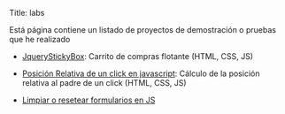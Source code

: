 Title: labs


Está página contiene un listado de proyectos de demostración o pruebas que he realizado

- [JqueryStickyBox][JqueryStickyBox]: Carrito de compras flotante (HTML, CSS, JS)

- [Posición Relativa de un click en javascript][PosicionDeUnClickJS]: Cálculo de la posición relativa al padre de un click (HTML, CSS, JS)

- [Limpiar o resetear formularios en JS][ClearResetFormJS]

[JqueryStickyBox]: http://labs.alexanderae.com/sticky-sidebar-jquery-plugin/
[PosicionDeUnClickJS]: http://labs.alexanderae.com/posicion-relativa-de-un-click/
[ClearResetFormJS]: http://labs.alexanderae.com/clear-reset-form/